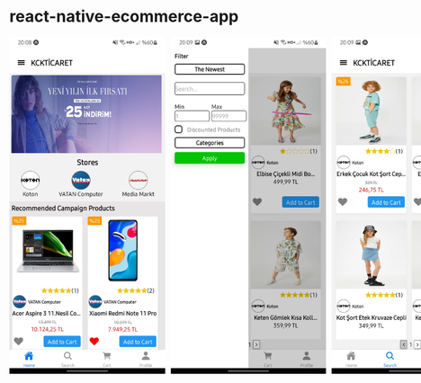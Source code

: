 # react-native-ecommerce-app
<div style="display: flex; flex-direction: row; align-items: center;">
  <img src="assets/1.jpg" alt="gorsel1" width="300" height="600" style="margin-right: 10px;">
  <img src="assets/2.jpg" alt="gorsel2" width="300" height="600" style="margin-right: 10px;">
  <img src="assets/3.jpg" alt="gorsel3" width="300" height="600" style="margin-right: 10px;">
  <img src="assets/4.jpg" alt="gorsel4" width="300" height="600" style="margin-right: 10px;">
  <img src="assets/5.jpg" alt="gorsel5" width="300" height="600" style="margin-right: 10px;">
  <img src="assets/6.jpg" alt="gorsel6" width="300" height="600" style="margin-right: 10px;">
  <img src="assets/7.jpg" alt="gorsel7" width="300" height="600" style="margin-right: 10px;">
  <img src="assets/8.jpg" alt="gorsel8" width="300" height="600" style="margin-right: 10px;">
  <img src="assets/9.jpg" alt="gorsel9" width="300" height="600" style="margin-right: 10px;">
  <img src="assets/10.jpg" alt="gorsel10" width="300" height="600" style="margin-right: 10px;">
  <img src="assets/11.jpg" alt="gorsel11" width="300" height="600" style="margin-right: 10px;">
  <img src="assets/12.jpg" alt="gorsel12" width="300" height="600" style="margin-right: 10px;">
  <img src="assets/13.jpg" alt="gorsel13" width="300" height="600">
  
</div>
